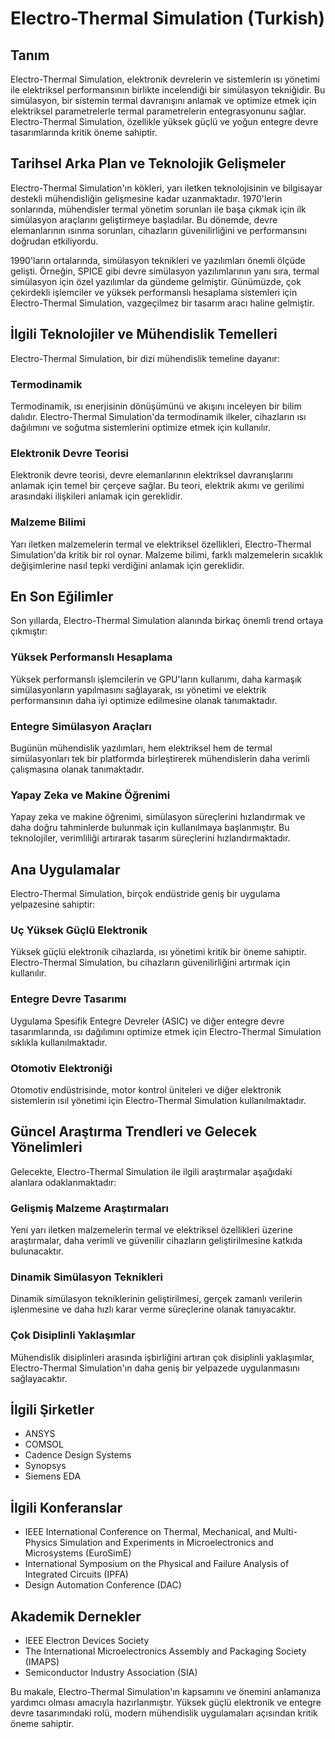 # Electro-Thermal Simulation (Turkish)

## Tanım
Electro-Thermal Simulation, elektronik devrelerin ve sistemlerin ısı yönetimi ile elektriksel performansının birlikte incelendiği bir simülasyon tekniğidir. Bu simülasyon, bir sistemin termal davranışını anlamak ve optimize etmek için elektriksel parametrelerle termal parametrelerin entegrasyonunu sağlar. Electro-Thermal Simulation, özellikle yüksek güçlü ve yoğun entegre devre tasarımlarında kritik öneme sahiptir.

## Tarihsel Arka Plan ve Teknolojik Gelişmeler
Electro-Thermal Simulation'ın kökleri, yarı iletken teknolojisinin ve bilgisayar destekli mühendisliğin gelişmesine kadar uzanmaktadır. 1970'lerin sonlarında, mühendisler termal yönetim sorunları ile başa çıkmak için ilk simülasyon araçlarını geliştirmeye başladılar. Bu dönemde, devre elemanlarının ısınma sorunları, cihazların güvenilirliğini ve performansını doğrudan etkiliyordu.

1990'ların ortalarında, simülasyon teknikleri ve yazılımları önemli ölçüde gelişti. Örneğin, SPICE gibi devre simülasyon yazılımlarının yanı sıra, termal simülasyon için özel yazılımlar da gündeme gelmiştir. Günümüzde, çok çekirdekli işlemciler ve yüksek performanslı hesaplama sistemleri için Electro-Thermal Simulation, vazgeçilmez bir tasarım aracı haline gelmiştir.

## İlgili Teknolojiler ve Mühendislik Temelleri
Electro-Thermal Simulation, bir dizi mühendislik temeline dayanır:

### Termodinamik
Termodinamik, ısı enerjisinin dönüşümünü ve akışını inceleyen bir bilim dalıdır. Electro-Thermal Simulation'da termodinamik ilkeler, cihazların ısı dağılımını ve soğutma sistemlerini optimize etmek için kullanılır.

### Elektronik Devre Teorisi
Elektronik devre teorisi, devre elemanlarının elektriksel davranışlarını anlamak için temel bir çerçeve sağlar. Bu teori, elektrik akımı ve gerilimi arasındaki ilişkileri anlamak için gereklidir.

### Malzeme Bilimi
Yarı iletken malzemelerin termal ve elektriksel özellikleri, Electro-Thermal Simulation'da kritik bir rol oynar. Malzeme bilimi, farklı malzemelerin sıcaklık değişimlerine nasıl tepki verdiğini anlamak için gereklidir.

## En Son Eğilimler
Son yıllarda, Electro-Thermal Simulation alanında birkaç önemli trend ortaya çıkmıştır:

### Yüksek Performanslı Hesaplama
Yüksek performanslı işlemcilerin ve GPU'ların kullanımı, daha karmaşık simülasyonların yapılmasını sağlayarak, ısı yönetimi ve elektrik performansının daha iyi optimize edilmesine olanak tanımaktadır.

### Entegre Simülasyon Araçları
Bugünün mühendislik yazılımları, hem elektriksel hem de termal simülasyonları tek bir platformda birleştirerek mühendislerin daha verimli çalışmasına olanak tanımaktadır.

### Yapay Zeka ve Makine Öğrenimi
Yapay zeka ve makine öğrenimi, simülasyon süreçlerini hızlandırmak ve daha doğru tahminlerde bulunmak için kullanılmaya başlanmıştır. Bu teknolojiler, verimliliği artırarak tasarım süreçlerini hızlandırmaktadır.

## Ana Uygulamalar
Electro-Thermal Simulation, birçok endüstride geniş bir uygulama yelpazesine sahiptir:

### Uç Yüksek Güçlü Elektronik
Yüksek güçlü elektronik cihazlarda, ısı yönetimi kritik bir öneme sahiptir. Electro-Thermal Simulation, bu cihazların güvenilirliğini artırmak için kullanılır.

### Entegre Devre Tasarımı
Uygulama Spesifik Entegre Devreler (ASIC) ve diğer entegre devre tasarımlarında, ısı dağılımını optimize etmek için Electro-Thermal Simulation sıklıkla kullanılmaktadır.

### Otomotiv Elektroniği
Otomotiv endüstrisinde, motor kontrol üniteleri ve diğer elektronik sistemlerin ısıl yönetimi için Electro-Thermal Simulation kullanılmaktadır.

## Güncel Araştırma Trendleri ve Gelecek Yönelimleri
Gelecekte, Electro-Thermal Simulation ile ilgili araştırmalar aşağıdaki alanlara odaklanmaktadır:

### Gelişmiş Malzeme Araştırmaları
Yeni yarı iletken malzemelerin termal ve elektriksel özellikleri üzerine araştırmalar, daha verimli ve güvenilir cihazların geliştirilmesine katkıda bulunacaktır.

### Dinamik Simülasyon Teknikleri
Dinamik simülasyon tekniklerinin geliştirilmesi, gerçek zamanlı verilerin işlenmesine ve daha hızlı karar verme süreçlerine olanak tanıyacaktır.

### Çok Disiplinli Yaklaşımlar
Mühendislik disiplinleri arasında işbirliğini artıran çok disiplinli yaklaşımlar, Electro-Thermal Simulation'ın daha geniş bir yelpazede uygulanmasını sağlayacaktır.

## İlgili Şirketler
- ANSYS
- COMSOL
- Cadence Design Systems
- Synopsys
- Siemens EDA

## İlgili Konferanslar
- IEEE International Conference on Thermal, Mechanical, and Multi-Physics Simulation and Experiments in Microelectronics and Microsystems (EuroSimE)
- International Symposium on the Physical and Failure Analysis of Integrated Circuits (IPFA)
- Design Automation Conference (DAC)

## Akademik Dernekler
- IEEE Electron Devices Society
- The International Microelectronics Assembly and Packaging Society (IMAPS)
- Semiconductor Industry Association (SIA)

Bu makale, Electro-Thermal Simulation'ın kapsamını ve önemini anlamanıza yardımcı olması amacıyla hazırlanmıştır. Yüksek güçlü elektronik ve entegre devre tasarımındaki rolü, modern mühendislik uygulamaları açısından kritik öneme sahiptir.